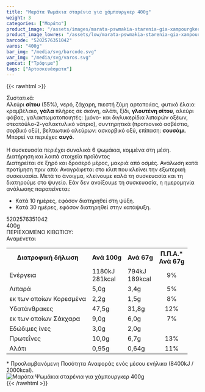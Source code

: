 ```yaml
---
title: "Μαράτα Ψωμάκια σταρένια για χάμπουργκερ 400g"
weight: 3
categories: ["Μαράτα"]
product_image: "/assets/images/marata-pswmakia-starenia-gia-xampourgker-400g.jpg"
product_image_lowres: "/assets/low/marata-pswmakia-starenia-gia-xampourgker-400g.jpg"
barcode: "5202576351042"
varos: "400g"
bar_img: "/media/svg/barcode.svg"
var_img: "/media/svg/varos.svg"
gencat: ["Τρόφιμα"]
tags: ["Αρτοσκευάσματα"]
---
```

{{< rawhtml >}}

<div class="sload335"><div class="product"><div id="sistatika">Συστατικά:</div><div class="alltext">Αλεύρι <b>σίτου</b> (55%), νερό, ζάχαρη, πιεστή ζύμη αρτοποιίας, φυτικό έλαιο: κραμβέλαιο, <b>γάλα</b> πλήρες σε σκόνη, αλάτι, ξίδι, <b>γλουτένη σίτου</b>, αλεύρι φάβας, γαλακτωματοποιητές: (μόνο- και διγλυκερίδια λιπαρών οξέων, στεατόϋλο-2-γαλακτυλικό νάτριο), συντηρητικά (προπιονικό ασβέστιο, σορβικό οξύ), βελτιωτικό αλεύρων: ασκορβικό οξύ, επίπαση: <b>σουσάμι</b>. Μπορεί να περιέχει: <b>αυγό</b>.<br><br>Η συσκευασία περιέχει συνολικά 6 ψωμάκια, κομμένα στη μέση.<br></div><div id="loipa">Διατήρηση και λοιπά στοιχεία προϊόντος</div><div class="alltext">Διατηρείται σε ξηρό και δροσερό μέρος, μακριά από οσμές. Ανάλωση κατά προτίμηση πριν από: Αναγράφεται στο κλιπ που κλείνει την εξωτερική συσκευασία. Μετά το άνοιγμα, κλείνουμε καλά τη συσκευασία και τη διατηρούμε στο ψυγείο. Εάν δεν ανοίξουμε τη συσκευασία, η ημερομηνία ανάλωσης παρατείνεται:<br><ul><li>Κατά 10 ημέρες, εφόσον διατηρηθεί στη ψύξη.</li><li>Κατά 30 ημέρες, εφόσον διατηρηθεί στην κατάψυξη.</li></ul></div><div id="barcode"><div id="barimage1"></div><span id="bartext">5202576351042</span></div><div id="varos"><div id="varosimage1"></div><span id="varostext">400g</span></div><div id="kivotio">ΠΕΡΙΕΧΟΜΕΝΟ ΚΙΒΩΤΙΟΥ:<br>Αναμένεται</div><div class="tabout"><table id="diatable"><tbody><tr><th>Διατροφική δήλωση</th><th>Ανά 100g</th><th>Ανά 67g</th><th>Π.Π.Α.*<br>Ανά 67g</th></tr><tr><td class="texr2">Ενέργεια</td><td class="texr">1180kJ<br>281kcal</td><td class="texr">794kJ<br>189kcal</td><td class="texr" style="text-align:center">9%</td></tr><tr><td class="texr2">Λιπαρά</td><td class="texr">5,0g</td><td class="texr">3,4g</td><td class="texr" style="text-align:center">5%</td></tr><tr><td class="gray">εκ των οποίων Κορεσµένα</td><td class="gray2">2,2g</td><td class="gray2">1,5g</td><td class="gray2" style="text-align:center">8%</td></tr><tr><td class="texr2">Yδατάνθρακες</td><td class="texr">47,5g</td><td class="texr">31,8g</td><td class="texr" style="text-align:center">12%</td></tr><tr><td class="gray">εκ των οποίων Σάκχαρα</td><td class="gray2">9,0g</td><td class="gray2">6,0g</td><td class="gray2" style="text-align:center">7%</td></tr><tr><td class="texr2">Eδώδιμες ίνες</td><td class="texr">3,0g</td><td class="texr">2,0g</td><td class="texr" style="text-align:center"></td></tr><tr><td class="texr2">Πρωτεΐνες</td><td class="texr">10,0g</td><td class="texr">6,7g</td><td class="texr" style="text-align:center">13%</td></tr><tr><td class="texr2">Αλάτι</td><td class="texr">0,95g</td><td class="texr">0,64g</td><td class="texr" style="text-align:center">11%</td></tr></tbody></table></div><div class="alltext">* Προσλαμβανόμενη Ποσότητα Αναφοράς ενός μέσου ενήλικα (8400kJ / 2000kcal).</div><div class="pimg"><img alt="Μαράτα Ψωμάκια σταρένια για χάμπουργκερ 400g" title="Μαράτα Ψωμάκια σταρένια για χάμπουργκερ 400g" src="/assets/images/marata-pswmakia-starenia-gia-xampourgker-400g.jpg"></div></div></div>
{{< /rawhtml >}}


